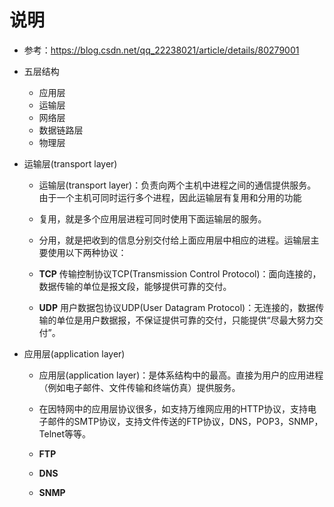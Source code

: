 # 说明


* 参考：https://blog.csdn.net/qq_22238021/article/details/80279001

* 五层结构
    * 应用层
    * 运输层
    * 网络层
    * 数据链路层
    * 物理层
   
   
    
* 运输层(transport layer)
    
    * 运输层(transport layer)：负责向两个主机中进程之间的通信提供服务。由于一个主机可同时运行多个进程，因此运输层有复用和分用的功能

    * 复用，就是多个应用层进程可同时使用下面运输层的服务。
    
    * 分用，就是把收到的信息分别交付给上面应用层中相应的进程。运输层主要使用以下两种协议： 

    * **TCP** 传输控制协议TCP(Transmission Control Protocol)：面向连接的，数据传输的单位是报文段，能够提供可靠的交付。 

    * **UDP** 用户数据包协议UDP(User Datagram Protocol)：无连接的，数据传输的单位是用户数据报，不保证提供可靠的交付，只能提供“尽最大努力交付”。

* 应用层(application layer) 

    * 应用层(application layer)：是体系结构中的最高。直接为用户的应用进程（例如电子邮件、文件传输和终端仿真）提供服务。
    
    * 在因特网中的应用层协议很多，如支持万维网应用的HTTP协议，支持电子邮件的SMTP协议，支持文件传送的FTP协议，DNS，POP3，SNMP，Telnet等等。
    
    * **FTP** 
    
    * **DNS**
    
    * **SNMP**
    
    


